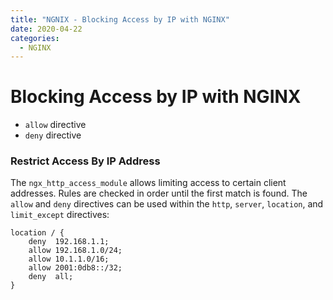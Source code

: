 ```yaml
---
title: "NGNIX - Blocking Access by IP with NGINX"
date: 2020-04-22
categories:
  - NGINX
---
```


# Blocking Access by IP with NGINX

- `allow` directive
- `deny` directive

### Restrict Access By IP Address
The `ngx_http_access_module` allows limiting access to certain client addresses. Rules are checked in order until the first match is found. The `allow` and `deny` directives can be used within the `http`, `server`, `location`, and `limit_except` directives:

```
location / {
    deny  192.168.1.1;
    allow 192.168.1.0/24;
    allow 10.1.1.0/16;
    allow 2001:0db8::/32;
    deny  all;
}
```
